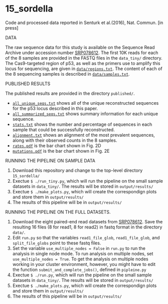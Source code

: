 # 15_sordella

Code and processed data reported in Senturk et al.(2016), Nat. Commun. [in press]

DATA 

The raw sequence data for this study is available on the Sequence Read Archive under accession number [SRP078612](http://trace.ncbi.nlm.nih.gov/Traces/study/?acc=SRP078612). The first 10K reads for each of the 8 samples are provided in the FASTQ files in the ```data_tiny/``` directory. The Cas9-targeted region of p53, as well as the primers use to amplify this locus for sequencing, are given in [```data/regions.txt```](data/regions.txt). The content of each of the 8 sequencing samples is described in [```data/samples.txt```](data/samples.txt). 

PUBLISHED RESULTS

The published results are provided in the directory ```published/```.
* [```all_unique_seqs.txt```](published/all_unique_seqs.txt) shows all of the unique reconstructed sequences for the p53 locus described in this paper. 
* [```all_summarized_seqs.txt```](published/all_summarized_seqs.txt) shows summary information for each unique sequence.
* [```stats.txt```](published/stats.txt) shows the number and percentage of sequences in each sample that could be successfully reconstructed. 
* [```alignment.txt```](published/alignment.txt) shows an alignment of the most prevalent sequences, along with their observed counts in the 8 samples. 
* [```rates.pdf```](published/rates.pdf)  is the bar chart shown in Fig. 2D
* [```mutations.pdf```](published/mutations.pdf)  is the bar chart shown in Fig. 2E

RUNNING THE PIPELINE ON SAMPLE DATA

1. Download this repository and change to the top-level directory ```15_sordella/```
2. Exectue ```$ ./run_tiny.py```, which will run the pipeline on the small sample datasets in ```data_tiny/```. The results will be stored in ```output/results/```
3. Exectue ```$ ./make_plots.py```, which will create the correspondign plots and store them in ```output/results/```
4. The results of this pipeline will be in ```output/results/```

RUNNING THE PIPELINE ON THE FULL DATASETS. 

1. Download the eight paired-end read datasets from [SRP078612](http://trace.ncbi.nlm.nih.gov/Traces/study/?acc=SRP078612). Save the resulting 16 files (8 for read1, 8 for read2) in fastq format in the directory ```data/```.
2. Edit ```run.py``` so that the variables ```read1_file_glob```, ```read1_file_glob```, and ```split_file_globs``` point to these fastq files. 
3. Set the variable ```use_multiple_nodes = False``` in ```run.py``` to run the analysis in single node mode. To run analysis on multiple nodes, set ```use_multiple_nodes = True```. To get the analysis on multiple nodes working in your cluster environment, however, you might have to edit the function ```submit_and_complete_jobs()```, defined in ```pipleine.py```
4. Exectue ```$ ./run.py```, which will run the pipeline on the small sample datasets in ```data_tiny/```. The results will be stored in ```output/results/```
5. Exectue ```$ ./make_plots.py```, which will create the correspondign plots and store them in ```output/results/```
6. The results of this pipeline will be in ```output/results/```
